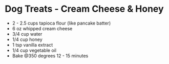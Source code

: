 # Dog Treats - Cream Cheese & Honey
* 2 - 2.5 cups tapioca flour (like pancake batter)
* 6 oz whipped cream cheese
* 3/4 cup water
* 1/4 cup honey
* 1 tsp vanilla extract
* 1/4 cup vegetable oil
* Bake @350 degrees 12 - 15 minutes
